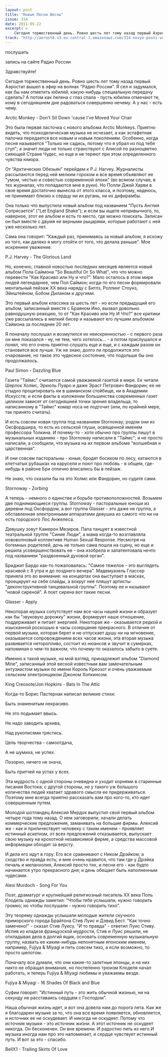 ```yaml
---
layout: post
title: "Новые Песни Весны"
issue: 314
date: 2011-05-22
excerpt: >
    Сегодня торжественный день. Ровно шесть лет тому назад первый Аэростат вышел в эфир на волнах "Радио России". Я сел и задумался, как бы нам отметить юбилей, какую-нибудь специальную передачу сделать? А потом как пелена с глаз спала - пусть юбилеи отмечают те, кому в сегодняшнем дне радоваться совершенно нечему. А у нас - есть чему.
track: "http://aerost8.s3.eu-central-1.amazonaws.com/314-novye-pesni-vesny.mp3"
---
```


послушать

запись на сайте Радио России

Здравствуйте!

Сегодня торжественный день. Ровно шесть лет тому назад первый Аэростат вышел в эфир на волнах "Радио России". Я сел и задумался, как бы нам отметить юбилей, какую-нибудь специальную передачу сделать? А потом как пелена с глаз спала - пусть юбилеи отмечают те, кому в сегодняшнем дне радоваться совершенно нечему. А у нас - есть чему.

Arctic Monkey - Don't Sit Down 'cause I've Moved Your Chair

Это была первая ласточка с нового альбома Arctic Monkeys. Приятно видеть, что психоделическая музыка не исчезает, а как эстафетная палочка передается все новым и новым поколениям. Особенно, когда песня называется "Только не садись, потому что я убрал из под тебя стул"; а значит люди не только странствуют с Алисой по разноцветно сияющей Стране Чудес, но еще и не теряют при этом определенного чувства юмора.

От "Арктических Обезьян" перейдем к P.J. Harvey. Журналисты рассыпаются перед ней мелким горохом и все время объявляют ее "умом, честью и совестью современной эпохи" (во всяком случае, в тех журналах, что попадаются мне в руки). Но Полли Джей Харви в свое время достаточно вынесла от этого класса, и поэтому, надеюсь, не принимает близко к сердцу ни их ругань, ни их дифирамбы.

Она только что выпустила новый альбом под названием "Пусть Англия Сотрясается" ("Let England Shake"); и если вы ищете непривычного, то, наверное, этот ее альбом и есть то место, где можно поискать. Записан он был вместе с двумя ее верными рыцарями, которые работают с ней уже несколько лет.

Сама она говорит: "Каждый раз, принимаясь за новый альбом, я исхожу из того, как далеко я могу отойти от того, что делала раньше". Мое искреннее уважение.

P.J. Harvey - The Glorious Land

Но, конечно, главной новостью последних месяцев является новый альбом Пола Саймона "So Beautiful Or So What", что что можно перевести "Как Красиво или Ну и что?". Мало осталось в этом мире людей легендарнее, чем Пол Саймон; когда-то его песни формировали ментальный пейзаж XX века наряду с Битлз, Роллинг Стоунз, Эйнштейном, Бобом Диланом и другими.

Это первый альбом классика за шесть лет - но если предыдущий его альбом, записанный вместе с Браяном Ино, вызвал довольно равнодушную реакцию, то от "Как Красиво или Ну И Что?" все критики уже рассыпались в мелкий бисер и называют его лучшим альбомом Саймона за последние 20 лет.

Я поначалу послушал и возмутился их неискренностью - с первого раза он мне показался - ну, не тем, чего хотелось... - а потом прислушался и понял, что его очень приятно слушать еще и еще, и с каждым разом он становится все лучше. Уж не знаю, долго ли продолжится это очарование, но такое это чудесное состояние, что подольше бы оно продолжалось.

Paul Simon - Dazzling Blue

Газета "Таймс" считается самой уважаемой газетой в мире. Ее читали Шерлок Холмс, Эркюль Пуаро и даже Эраст Петрович Фандорин; ее не стыдно процитировать ни в шаманском стойбище, ни в Академии Искусств; и если факты в изложении большинства современных газет целиком зависят от сегодняшней точки зрения владельца, то написанному в "Таймс" комар носа не подточит (или, по крайней мере, так принято считать).

И есть совсем новая группа под названием Stornoway; родом они из Оксфордшира, то есть из сельской глуши, освященной именем профессора Толкина. И почему-то - хотя обычно про группы пишут в музыкальных изданиях - про Stornoway написали в "Таймс"; и не просто написали, а сообщили, что музыка на их первом альбоме "волшебная и царственная".

И они совсем пасторальны - юные, бродят босиком по лесу, катаются в клетчатых рубашках на карусели и поют про любовь - в общем, где-нибудь в районе Бри отлично вписались бы в пейзаж.

Не знаю, что сказали бы на это Холмс или Фандорин, но судите сами.

Stornoway - Zorbing

А теперь - немного о единстве и борьбе противоположностей. Возьмем две поднимающиеся группы. Stornoway - пасторальные юноши из деревни под Оксфордом, а вот группа Glasser - это даже не группа, а обставленная электронными аппаратами девушка из самого что ни на есть городского Лос Анжелеса.

Девушку зовут Камерон Мезиров. Папа танцует в известной театральной труппе "Синие Люди", а мама когда-то возглавляла нововолновый коллективе Human Sexual Response. Несмотря на богемных родителей, дочь не только сама пошла на сцену, но еще и решила усовершенствовать ее - она изобрела и запатентовала нечто под названием "раздвоенный духовой орган".

Бриджит Бардо как-то пожаловалась: "Самое тяжелое - это выглядеть красивой с 8 утра и до позднего вечера". Мадемуазель Глассер приняла это во внимание: на концертах она выступает в масках, проецирует на себя слайды, а вокруг нее пляшут артисты "деконструктивной танцевальной группы". Поэтому ее и называют "новой сиреной". А поет сирена вот такие песни.

Glasser - Apply

Некоторая музыка сопутствует нам все часы нашей жизни и образует как бы "звуковую дорожку" жизни, формирует наше отношение, поддерживает и питает энергией. Некоторая же - оказывается редкой и изысканной роскошью в часы созерцания прекрасного. В отличие от первой музыки, которая берет и не отпускает душу ни на мгновение, оказывается сопровождением всех часов жизни, эта вторая музыка развивается неторопливо, состоит из нюансов и звучит в сумерках, напоминая о чем-то важном, что почему-то оказалось забыто в суете.

Именно к такой музыке, на мой взгляд, принадлежит альбом "Diamond Mine", записанный этой весной известным вам замечательным энтузиастом музыки по имени Король Креозот и очень уважаемым сельским электронщиком Джоном Хопкинсом.

King Creosote/Jon Hopkins - Bats In The Attic

Когда-то Борис Пастернак написал великие стихи:

Быть знаменитым некрасиво.

Не это подымает ввысь.

Не надо заводить архива,

Над рукописями трястись.

Цель творчества - самоотдача,

А не шумиха, не успех.

Позорно, ничего не знача,

Быть притчей на устах у всех.

Эта мудрость с одной стороны очевидна и уходит корнями в старинные писания Востока; с другой стороны, не у такого уж большого количества людей хватает здравого смысла ее придерживаться. Поэтому мне всегда приятно рассказать вам про кого-то, кто идет совершенным путем.

Молодой шотландец Алексий Мердок выпустил свой первый альбом четыре года тому назад. О нем заговорили, начали делать коммерческие предложения, заманивать на большие фирмы. Алексий же - как и приличествует человеку с таким именем - проявляет истинный аскетизм, от всех предложений отказывается, выпускает свою музыку на крохотной независимой фирме, а средства массовой информации обходит за версту.

И дела его идут в гору. Его все сравнивают с Ником Дрэйком; а сходство и правда есть; и мне очень нравится, что там где у Дрэйка печаль и меланхолия, Алексий просто тих, и песни его - как будто начинается утро прекрасного дня; и день обещает быть наполненным чудесами.

Alexi Murdoch - Song For You

Поэт, драматург и крупнейший религиозный писатель XX века Поль Клодель однажды заметил: "Чтобы тебя услышали, нужно говорить громко; но чтобы послушали - нужно говорить тихо".

Эту теорему однажды услышали молодые жители скучного приморского города Брайтона Стив Луис и Дэвид Бест. "Как точно замечено!" - сказал Стив Луису. "И то правда" - ответил Луис Стиву. Испив из кладезя французской мудрости, Стив и Луис решили, не откладывая дела в долгий ящик, основать современную музыкальную группу, назвать ее каким-нибудь непонятным японским именем, например, Fujiya & Miyagi и петь совсем тихо, а если возможно, то просто шепотом.

Поначалу все думали, что они какие-то залетные японцы, и на них никто не обращал внимания, но постепенно трюизм Клоделя начал работать, и теперь Fujiya & Miyagi любимы и уважаемы везде.

Fujiya & Miyagi - 16 Shades Of Black and Blue

Cуфии говорят: "Истинный путь - это жить обычной жизнью, ни на секунду не расставаясь сердцем с Господом".

Наша обычная жизнь идет, и вот она довела нам до порога лета. Как же я благодарен музыке за то, что она все время появляется, обновляется, и источник ее не оскудевает. И никогда не оскудеет. Потому что источник музыки - это источник жизни. А этот источник не оскудеет никогда. Он бесконечен. Он вне времени. И радостно пить из него.И музыка иногда нам про это напоминает, и сердце чувствует истинный путь. И вот за это - спасибо.

BellX1 - Trailing Skirts Of Love
